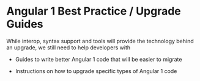 # Angular 1 Best Practice / Upgrade Guides

While interop, syntax support and tools will provide the technology behind an upgrade, we still need to help developers with

* Guides to write better Angular 1 code that will be easier to migrate

* Instructions on how to upgrade specific types of Angular 1 code
